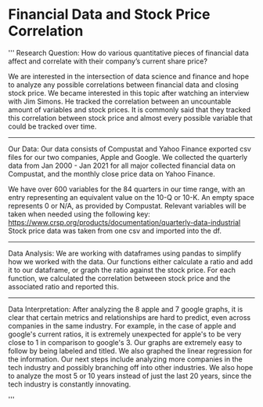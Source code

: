 # Financial Data and Stock Price Correlation
'''
Research Question: 
How do various quantitative pieces of financial data affect and correlate with 
 their company’s current share price?

We are interested in the intersection of data science and finance and hope to 
 analyze any possible correlations between financial data and closing stock
 price. We became interested in this topic after watching an interview with Jim
 Simons. He tracked the correlation between an uncountable amount of variables
 and stock prices. It is commonly said that they tracked this correlation
 between stock price and almost every possible variable that could be tracked
 over time.

---
Our Data:
Our data consists of Compustat and Yahoo Finance exported csv files for our two
  companies, Apple and Google.
We collected the quarterly data from Jan 2000 - Jan 2021 for all major
 collected financial data on Compustat, and the monthly close price data
 on Yahoo Finance.

We have over 600 variables for the 84 quarters in our time range, with an
  entry representing an equivalent value on the 10-Q or 10-K. An empty space
 represents 0 or N/A, as provided by Compustat.
Relevant variables will be taken when needed using the following key:
 https://www.crsp.org/products/documentation/quarterly-data-industrial
 Stock price data was taken from one csv and imported into the df.

---
Data Analysis:
We are working with dataframes using pandas to simplify how we worked with the
 data.
Our functions either calculate a ratio and add it to our dataframe, or graph
 the ratio against the stock price.
For each function, we calculated the correlation betweeen stock price and the
 associated ratio and reported this.

---
Data Interpretation:
After analyzing the 8 apple and 7 google graphs, it is clear that certain
 metrics and relationships are hard to predict, even across companies in the
 same industry.
For example, in the case of apple and google's current ratios, it is extremely
 unexpected for apple's to be very close to 1 in comparison to google's 3.
Our graphs are extremely easy to follow by being labeled and titled. We also
 graphed the linear regression for the information.
Our next steps include analyzing more companies in the tech industry and
 possibly branching off into other industries.
We also hope to analyze the most 5 or 10 years instead of just the last
 20 years, since the tech industry is constantly innovating.

'''
